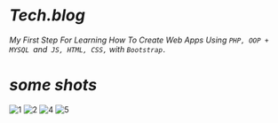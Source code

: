 # _Tech.blog_

_My First Step For Learning How To Create Web Apps Using `PHP, OOP + MYSQL `and` JS, HTML, CSS,` with `Bootstrap.`_

# _some shots_
![1](https://user-images.githubusercontent.com/47748059/137139302-77359e68-a8d6-43c5-b6bf-31fa5440d581.jpg)
![2](https://user-images.githubusercontent.com/47748059/137139194-6db5222e-1d92-4b4b-a7d3-2abcd0d3beba.jpg)
![4](https://user-images.githubusercontent.com/47748059/137139209-76cdd1ca-bae8-49a0-9a37-3f7d8c276e5d.jpg)
![5](https://user-images.githubusercontent.com/47748059/137139215-b30de63c-feb5-4838-bbaa-d755dd8db24b.jpg)

